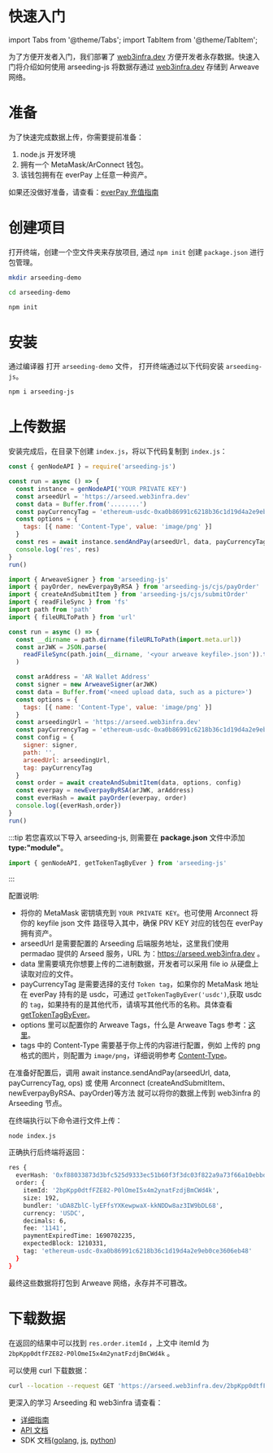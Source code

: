 # 快速入门

import Tabs from '@theme/Tabs';
import TabItem from '@theme/TabItem';

为了方便开发者入门，我们部署了 [web3infra.dev](http://web3infra.dev) 方便开发者永存数据。快速入门将介绍如何使用 arseeding-js 将数据存通过 [web3infra.dev](http://web3infra.dev) 存储到 Arweave 网络。

# 准备

为了快速完成数据上传，你需要提前准备：

1. node.js 开发环境
2. 拥有一个 MetaMask/ArConnect 钱包。
3. 该钱包拥有在 everPay 上任意一种资产。

如果还没做好准备，请查看：[everPay 充值指南](../other/2.getAR.md#swapdeposit)

# 创建项目

打开终端，创建一个空文件夹来存放项目, 通过 `npm init` 创建 `package.json` 进行包管理。

```bash
mkdir arseeding-demo

cd arseeding-demo

npm init
```

# 安装

通过编译器 打开 `arseeding-demo` 文件， 打开终端通过以下代码安装 `arseeding-js`。

```bash
npm i arseeding-js
```

# 上传数据

安装完成后，在目录下创建 `index.js`，将以下代码复制到 `index.js`：

<Tabs>
<TabItem value="MetaMask" label="MetaMask" default>

```jsx
const { genNodeAPI } = require('arseeding-js')

const run = async () => {
  const instance = genNodeAPI('YOUR PRIVATE KEY')
  const arseedUrl = 'https://arseed.web3infra.dev'
  const data = Buffer.from('........')
  const payCurrencyTag = 'ethereum-usdc-0xa0b86991c6218b36c1d19d4a2e9eb0ce3606eb48' // everPay 支持的 token tag (chainType-symbol-id)
  const options = {
    tags: [{ name: 'Content-Type', value: 'image/png' }]
  }
  const res = await instance.sendAndPay(arseedUrl, data, payCurrencyTag, options)
  console.log('res', res)
}
run()
```

</TabItem>
<TabItem value="ArConnect" label="ArConnect">

```jsx
import { ArweaveSigner } from 'arseeding-js'
import { payOrder, newEverpayByRSA } from 'arseeding-js/cjs/payOrder'
import { createAndSubmitItem } from 'arseeding-js/cjs/submitOrder'
import { readFileSync } from 'fs'
import path from 'path'
import { fileURLToPath } from 'url'

const run = async () => {
  const __dirname = path.dirname(fileURLToPath(import.meta.url))
  const arJWK = JSON.parse(
    readFileSync(path.join(__dirname, '<your arweave keyfile>.json')).toString()
  )

  const arAddress = 'AR Wallet Address'
  const signer = new ArweaveSigner(arJWK)
  const data = Buffer.from('<need upload data, such as a picture>')
  const options = {
    tags: [{ name: 'Content-Type', value: 'image/png' }]
  }
  const arseedingUrl = 'https://arseed.web3infra.dev'
  const payCurrencyTag = 'ethereum-usdc-0xa0b86991c6218b36c1d19d4a2e9eb0ce3606eb48' // everPay 支持的 token tag (chainType-symbol-id)
  const config = {
    signer: signer,
    path: '',
    arseedUrl: arseedingUrl,
    tag: payCurrencyTag
  }
  const order = await createAndSubmitItem(data, options, config)
  const everpay = newEverpayByRSA(arJWK, arAddress)
  const everHash = await payOrder(everpay, order)
  console.log({everHash,order})
}
run()

```
</TabItem>
</Tabs>

:::tip
若您喜欢以下导入 arseeding-js, 则需要在 **package.json** 文件中添加 **type:"module"**。

```js
import { genNodeAPI, getTokenTagByEver } from 'arseeding-js'
```

:::

配置说明:

- 将你的 MetaMask 密钥填充到 `YOUR PRIVATE KEY`。也可使用 Arconnect 将你的 keyfile json 文件 路径导入其中，确保 PRV KEY 对应的钱包在 everPay 拥有资产。
- arseedUrl 是需要配置的 Arseeding 后端服务地址，这里我们使用 permadao 提供的 Arseed 服务，URL 为：https://arseed.web3infra.dev 。
- data 里需要填充你想要上传的二进制数据，开发者可以采用 file io 从硬盘上读取对应的文件。
- payCurrencyTag 是需要选择的支付 `Token tag`，如果你的 MetaMask 地址在 everPay 持有的是 usdc，可通过 `getTokenTagByEver('usdc')`,获取 usdc 的 `tag`，如果持有的是其他代币，请填写其他代币的名称。具体查看[getTokenTagByEver](../sdk/arseeding-js/9.getTokenTag.md)。
- options 里可以配置你的 Arweave Tags，什么是 Arweave Tags 参考：[这里](../other/tags.md)。
- tags 中的 Content-Type 需要基于你上传的内容进行配置，例如 上传的 png 格式的图片，则配置为 `image/png`，详细说明参考 [Content-Type](../other/tags.md#content-type)。

在准备好配置后，调用 await instance.sendAndPay(arseedUrl, data, payCurrencyTag, ops) 或 使用 Arconnect (createAndSubmitItem、newEverpayByRSA、payOrder)等方法 就可以将你的数据上传到 web3infra 的 Arseeding 节点。

在终端执行以下命令进行文件上传：

```bash
node index.js
```

正确执行后终端将返回：

```bash
res {
  everHash: '0xf88033873d3bfc525d9333ec51b60f3f3dc03f822a9a73f66a10ebbd944b29c6',
  order: {
    itemId: '2bpKpp0dtfFZE82-P0lOmeI5x4m2ynatFzdjBmCWd4k',
    size: 192,
    bundler: 'uDA8ZblC-lyEFfsYXKewpwaX-kkNDDw8az3IW9bDL68',
    currency: 'USDC',
    decimals: 6,
    fee: '1141',
    paymentExpiredTime: 1690702235,
    expectedBlock: 1210331,
    tag: 'ethereum-usdc-0xa0b86991c6218b36c1d19d4a2e9eb0ce3606eb48'
  }
}
```

最终这些数据将打包到 Arweave 网络，永存并不可篡改。

# 下载数据

在返回的结果中可以找到 `res.order.itemId` ，上文中 itemId 为 `2bpKpp0dtfFZE82-P0lOmeI5x4m2ynatFzdjBmCWd4k` 。

可以使用 curl 下载数据：

```bash
curl --location --request GET 'https://arseed.web3infra.dev/2bpKpp0dtfFZE82-P0lOmeI5x4m2ynatFzdjBmCWd4k'
```

更深入的学习 Arseeding 和 web3infra 请查看：

- [详细指南](1.detail.md)
- [API 文档](../api/0.intro.md)
- SDK 文档([golang](../sdk/arseeding-go/1.intro.md), [js](../sdk/arseeding-js/1.intro.md), [python](../sdk/arseeding-py.md))
